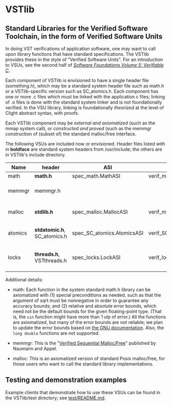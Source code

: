 # VSTlib

## Standard Libraries for the Verified Software Toolchain, in the form of Verified Software Units

In doing VST verifications of application software, one may want
to call upon library functions that have standard specifications.
The VSTlib provides these in the style of "Verified Software Units".
For an introduction to VSUs, see the second half of
[_Software Foundations Volume 5: Verifiable C_](https://softwarefoundations.cis.upenn.edu/vc-current/index.html).

Each component of VSTlib is envisioned to have a single header file
(something.h), which may be a standard system header file such as math.h
or a VSTlib-specific version such as SC_atomics.h.  Each component has one
or more .c files which must be linked with the application c files;
linking of .o files is done with the standard system linker and is not
foundationally verified.  In the VSU library, linking is foundationally 
_theorized_ at the level of Clight abstract syntax, with proofs.

Each VSTlib component may be _external and axiomatized_ (such as the
mmap system call), or _constructed and proved_ (such as the memmgr
construction of (subset of) the standard malloc/free interface.

The following VSUs are included now or envisioned.  Header files listed
with in **boldface** are standard system headers from /usr/include;
the others are in VSTlib's include directory.


| Name | header | ASI | VSU | P/A | Done? | Comments | 
|------|--------|-----|-----|-----|-------|----------|
| math | **math.h**| spec_math.MathASI | verif_math.MathVSU | Axiomized | mostly | see below |
| memmgr| memmgr.h |   |    | Proved | soon | custom, verified allocator |
| malloc| **stdlib.h**| spec_malloc.MallocASI | verif_malloc.MallocVSU | Axiomatized | Done | standard system allocator |
| atomics| **stdatomic.h**, SC_atomics.h | spec_SC_atomics.AtomicsASI | verif_SC_atomics.SCAVSU | Axiomatized | Done | atomic load, store, CAS, etc.|
| locks | **threads.h**, VSTthreads.h | spec_locks.LockASI | verif_locks.lockVSU | Proved | Done | busy-wait locks based on atomics |

Additional details:
- math:  Each function in the system standard math.h library can be
   axiomatized with (1) special preconditions as needed, such as
   that the argument of sqrt must be nonnegative in order to guarantee
   any accuracy bounds; and (2) relative and absolute error bounds, which
   need not be the default bounds for the given floating-point type.
   (That is, the `sin` function might have more than 1 ulp of error.)
   All the functions are axiomatized, but many of the error bounds are not reliable; we plan to update the error bounds based on [the GNU documentation](https://www.gnu.org/software/libc/manual/html_node/Errors-in-Math-Functions.html).  Also, the `long double` functions are not supported.

- memmgr:  This is the "[Verified Sequential Malloc/Free](https://dl.acm.org/doi/10.1145/3381898.3397211)" published by Naumann and Appel.
- malloc:  This is an axiomatized version of standard Posix malloc/free, for those users who want to call
    the standard library implementations.

## Testing and demonstration examples

Example clients that demonstrate how to use these VSUs can be found
in the VSTlib/test directory; see [test/README.md](test/README.md).
